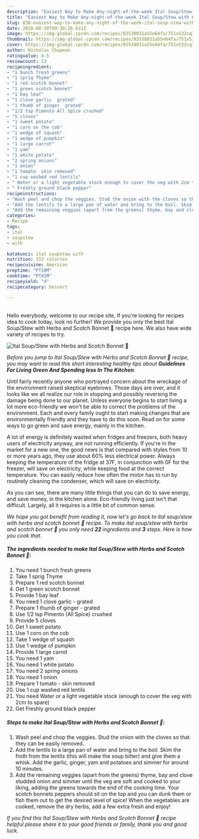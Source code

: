 ```yaml
---
description: "Easiest Way to Make Any-night-of-the-week Ital Soup/Stew with Herbs and Scotch Bonnet 🌱"
title: "Easiest Way to Make Any-night-of-the-week Ital Soup/Stew with Herbs and Scotch Bonnet 🌱"
slug: 838-easiest-way-to-make-any-night-of-the-week-ital-soup-stew-with-herbs-and-scotch-bonnet
date: 2020-08-30T09:30:26.631Z
image: https://img-global.cpcdn.com/recipes/03538031a55e64fa/751x532cq70/ital-soupstew-with-herbs-and-scotch-bonnet-🌱-recipe-main-photo.jpg
thumbnail: https://img-global.cpcdn.com/recipes/03538031a55e64fa/751x532cq70/ital-soupstew-with-herbs-and-scotch-bonnet-🌱-recipe-main-photo.jpg
cover: https://img-global.cpcdn.com/recipes/03538031a55e64fa/751x532cq70/ital-soupstew-with-herbs-and-scotch-bonnet-🌱-recipe-main-photo.jpg
author: Nicholas Chapman
ratingvalue: 4.5
reviewcount: 13
recipeingredient:
- "1 bunch fresh greens"
- "1 sprig Thyme"
- "1 red scotch bonnet"
- "1 green scotch bonnet"
- "1 bay leaf"
- "1 clove garlic  grated"
- "1 thumb of ginger  grated"
- "1/2 tsp Pimento All Spice crushed"
- "5 cloves"
- "1 sweet potato"
- "1 corn on the cob"
- "1 wedge of squash"
- "1 wedge of pumpkin"
- "1 large carrot"
- "1 yam"
- "1 white potato"
- "2 spring onions"
- "1 onion"
- "1 tomato  skin removed"
- "1 cup washed red lentils"
- " Water or a light vegetable stock enough to cover the veg with 2cm to spare"
- " Freshly ground black pepper"
recipeinstructions:
- "Wash peel and chop the veggies. Stud the onion with the cloves so that they can be easily removed.."
- "Add the lentils to a large pan of water and bring to the boil. Skim the froth from the lentils (this will make the soup bitter) and give them a whisk. Add the garlic, ginger, yam and potatoes and simmer for around 10 minutes."
- "Add the remaining veggies (apart from the greens) thyme, bay and clove studded onion and simmer until the veg are soft and cooked to your liking, adding the greens towards the end of the cooking time. Your scotch bonnets peppers should sit on the top and you can dunk them or fish them out to get the desired level of spice! When the vegetables are cooked, remove the dry herbs, add a few extra fresh and enjoy!"
categories:
- Recipe
tags:
- ital
- soupstew
- with

katakunci: ital soupstew with 
nutrition: 153 calories
recipecuisine: American
preptime: "PT18M"
cooktime: "PT45M"
recipeyield: "4"
recipecategory: Dessert

---
```

<br>
Hello everybody, welcome to our recipe site, If you're looking for recipes idea to cook today, look no further! We provide you only the best Ital Soup/Stew with Herbs and Scotch Bonnet 🌱 recipe here. We also have wide variety of recipes to try.
<br>


![Ital Soup/Stew with Herbs and Scotch Bonnet 🌱](https://img-global.cpcdn.com/recipes/03538031a55e64fa/751x532cq70/ital-soupstew-with-herbs-and-scotch-bonnet-🌱-recipe-main-photo.jpg)

<i>Before you jump to Ital Soup/Stew with Herbs and Scotch Bonnet 🌱 recipe, you may want to read this short interesting healthy tips about 
<strong>Guidelines For Living Green And Spending less In The Kitchen</strong>.</i>
</br>

Until fairly recently anyone who portrayed concern about the wreckage of the environment raised skeptical eyebrows. Those days are over, and it looks like we all realize our role in stopping and possibly reversing the damage being done to our planet. Unless everyone begins to start living a lot more eco-friendly we won't be able to correct the problems of the environment. Each and every family ought to start making changes that are environmentally friendly and they have to do this soon. Read on for some ways to go green and save energy, mainly in the kitchen.

A lot of energy is definitely wasted when fridges and freezers, both heavy users of electricity anyway, are not running efficiently. If you're in the market for a new one, the good news is that compared with styles from 10 or more years ago, they use about 60% less electrical power. Always keeping the temperature of the fridge at 37F, in conjunction with 0F for the freezer, will save on electricity, while keeping food at the correct temperature. You can easily reduce how often the motor has to run by routinely cleaning the condenser, which will save on electricity.

As you can see, there are many little things that you can do to save energy, and save money, in the kitchen alone. Eco-friendly living just isn't that difficult. Largely, all it requires is a little bit of common sense.


<i>We hope you got benefit from reading it, now let's go back to ital soup/stew with herbs and scotch bonnet 🌱 recipe. To make ital soup/stew with herbs and scotch bonnet 🌱 you only need <strong>22</strong> ingredients and <strong>3</strong> steps. Here is how you cook that.
</i>

##### The ingredients needed to make Ital Soup/Stew with Herbs and Scotch Bonnet 🌱:

1. You need 1 bunch fresh greens
1. Take 1 sprig Thyme
1. Prepare 1 red scotch bonnet
1. Get 1 green scotch bonnet
1. Provide 1 bay leaf
1. You need 1 clove garlic - grated
1. Prepare 1 thumb of ginger - grated
1. Use 1/2 tsp Pimento (All Spice) crushed
1. Provide 5 cloves
1. Get 1 sweet potato
1. Use 1 corn on the cob
1. Take 1 wedge of squash
1. Use 1 wedge of pumpkin
1. Provide 1 large carrot
1. You need 1 yam
1. You need 1 white potato
1. You need 2 spring onions
1. You need 1 onion
1. Prepare 1 tomato - skin removed
1. Use 1 cup washed red lentils
1. You need  Water or a light vegetable stock (enough to cover the veg with 2cm to spare)
1. Get  Freshly ground black pepper


##### Steps to make Ital Soup/Stew with Herbs and Scotch Bonnet 🌱:

1. Wash peel and chop the veggies. Stud the onion with the cloves so that they can be easily removed..
1. Add the lentils to a large pan of water and bring to the boil. Skim the froth from the lentils (this will make the soup bitter) and give them a whisk. Add the garlic, ginger, yam and potatoes and simmer for around 10 minutes.
1. Add the remaining veggies (apart from the greens) thyme, bay and clove studded onion and simmer until the veg are soft and cooked to your liking, adding the greens towards the end of the cooking time. Your scotch bonnets peppers should sit on the top and you can dunk them or fish them out to get the desired level of spice! When the vegetables are cooked, remove the dry herbs, add a few extra fresh and enjoy!


<i>If you find this Ital Soup/Stew with Herbs and Scotch Bonnet 🌱 recipe helpful please share it to your good friends or family, thank you and good luck.</i>

